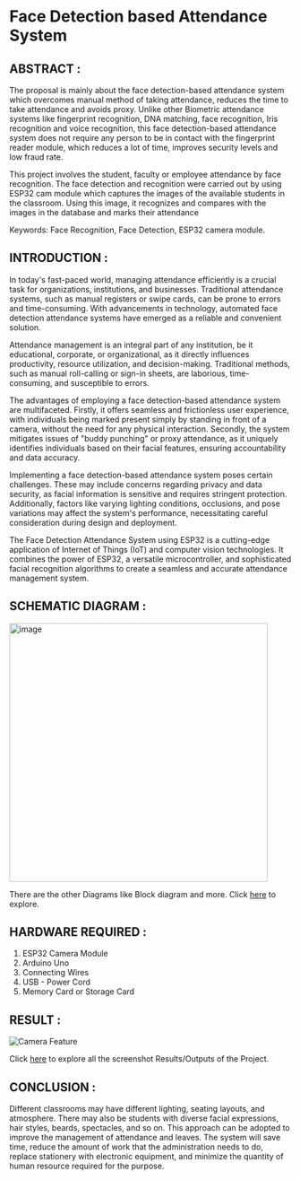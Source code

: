 # Face Detection based Attendance System

## ABSTRACT :

The proposal is mainly about the face detection-based attendance system which overcomes manual
method of taking attendance, reduces the time to take attendance and avoids proxy. Unlike other
Biometric attendance systems like fingerprint recognition, DNA matching, face recognition, Iris
recognition and voice recognition, this face detection-based attendance system does not require
any person to be in contact with the fingerprint reader module, which reduces a lot of time,
improves security levels and low fraud rate.

This project involves the student, faculty or employee attendance by face recognition. The face
detection and recognition were carried out by using ESP32 cam module which captures the images
of the available students in the classroom. Using this image, it recognizes and compares with the
images in the database and marks their attendance

Keywords: Face Recognition, Face Detection, ESP32 camera module.

## INTRODUCTION :

In today's fast-paced world, managing attendance efficiently is a crucial task for organizations,
institutions, and businesses. Traditional attendance systems, such as manual registers or swipe
cards, can be prone to errors and time-consuming. With advancements in technology, automated
face detection attendance systems have emerged as a reliable and convenient solution.

Attendance management is an integral part of any institution, be it educational, corporate, or
organizational, as it directly influences productivity, resource utilization, and decision-making.
Traditional methods, such as manual roll-calling or sign-in sheets, are laborious, time-consuming,
and susceptible to errors.

The advantages of employing a face detection-based attendance system are multifaceted. Firstly,
it offers seamless and frictionless user experience, with individuals being marked present simply
by standing in front of a camera, without the need for any physical interaction. Secondly, the
system mitigates issues of "buddy punching" or proxy attendance, as it uniquely identifies
individuals based on their facial features, ensuring accountability and data accuracy.

Implementing a face detection-based attendance system poses certain challenges. These may
include concerns regarding privacy and data security, as facial information is sensitive and requires
stringent protection. Additionally, factors like varying lighting conditions, occlusions, and pose
variations may affect the system's performance, necessitating careful consideration during design
and deployment.

The Face Detection Attendance System using ESP32 is a cutting-edge application of Internet of
Things (IoT) and computer vision technologies. It combines the power of ESP32, a versatile
microcontroller, and sophisticated facial recognition algorithms to create a seamless and accurate
attendance management system.

## SCHEMATIC DIAGRAM :

<img width="461" alt="image" src="https://github.com/user-attachments/assets/976f996e-eea5-49f3-9a7a-865709dc3bbd">

There are the other Diagrams like Block diagram and more. Click [here](Diagram) to explore.

## HARDWARE REQUIRED :

1. ESP32 Camera Module
2. Arduino Uno
3. Connecting Wires
4. USB - Power Cord
5. Memory Card or Storage Card

## RESULT :
![Camera Feature](https://github.com/user-attachments/assets/04a62761-386d-48ce-b296-7a360b048ead)

Click [here](Result) to explore all the screenshot Results/Outputs of the Project.

## CONCLUSION :

Different classrooms may have different lighting, seating layouts, and atmosphere. There may also  be students with diverse facial expressions, hair styles, beards, spectacles, and so on. This approach can be adopted to improve the management of attendance and leaves. The system will save time, reduce the amount of work that the administration needs to do, replace stationery with electronic equipment, and minimize the quantity of human resource required for the purpose.
